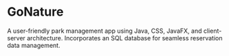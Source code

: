 # GoNature
A user-friendly park management app using Java, CSS, JavaFX, and client-server architecture. Incorporates an SQL database for seamless reservation data management.
